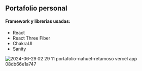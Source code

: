 ## Portafolio personal

#### Framework y librerias usadas:

  - React
  - React Three Fiber
  - ChakraUI
  - Sanity

![2024-06-29 02 29 11 portafolio-nahuel-retamoso vercel app 08db66e1a747](https://github.com/nahuel-retamoso/portafolio-v2/assets/34424810/344766dd-cc3f-4cd6-8a3a-ef5980a766cb)
